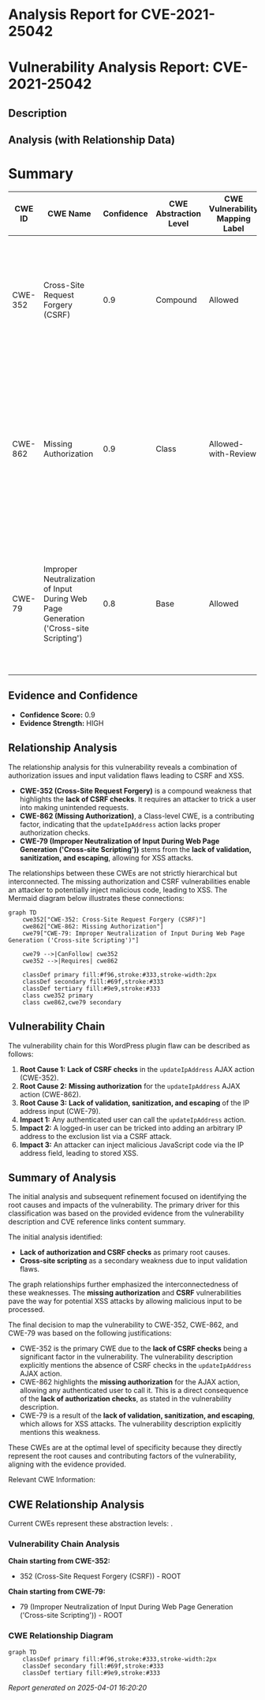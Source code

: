 # Analysis Report for CVE-2021-25042

# Vulnerability Analysis Report: CVE-2021-25042

## Description



## Analysis (with Relationship Data)

# Summary
| CWE ID | CWE Name | Confidence | CWE Abstraction Level | CWE Vulnerability Mapping Label | CWE-Vulnerability Mapping Notes |
|---|---|---|---|---|---|
| CWE-352 | Cross-Site Request Forgery (CSRF) | 0.9 | Compound | Allowed | Primary CWE. The `updateIpAddress` AJAX action lacks CSRF checks, allowing an attacker to induce a logged-in user to perform actions against their will. |
| CWE-862 | Missing Authorization | 0.9 | Class | Allowed-with-Review | Secondary CWE. The `updateIpAddress` AJAX action lacks authorization checks, allowing any authenticated user to call it. While a Class, it directly reflects the **lack of authorization**, which is a core aspect of this vulnerability. |
| CWE-79 | Improper Neutralization of Input During Web Page Generation ('Cross-site Scripting') | 0.8 | Base | Allowed | Secondary CWE. Due to the **lack of validation, sanitisation and escaping**, users could set a malicious value and perform Cross-Site Scripting attacks against logged in admin. |

## Evidence and Confidence

*   **Confidence Score:** 0.9
*   **Evidence Strength:** HIGH

## Relationship Analysis
The relationship analysis for this vulnerability reveals a combination of authorization issues and input validation flaws leading to CSRF and XSS.

*   **CWE-352 (Cross-Site Request Forgery)** is a compound weakness that highlights the **lack of CSRF checks**. It requires an attacker to trick a user into making unintended requests.
*   **CWE-862 (Missing Authorization)**, a Class-level CWE, is a contributing factor, indicating that the `updateIpAddress` action lacks proper authorization checks.
*   **CWE-79 (Improper Neutralization of Input During Web Page Generation ('Cross-site Scripting'))** stems from the **lack of validation, sanitization, and escaping**, allowing for XSS attacks.

The relationships between these CWEs are not strictly hierarchical but interconnected. The missing authorization and CSRF vulnerabilities enable an attacker to potentially inject malicious code, leading to XSS. The Mermaid diagram below illustrates these connections:

```mermaid
graph TD
    cwe352["CWE-352: Cross-Site Request Forgery (CSRF)"]
    cwe862["CWE-862: Missing Authorization"]
    cwe79["CWE-79: Improper Neutralization of Input During Web Page Generation ('Cross-site Scripting')"]
    
    cwe79 -->|CanFollow| cwe352
    cwe352 -->|Requires| cwe862
    
    classDef primary fill:#f96,stroke:#333,stroke-width:2px
    classDef secondary fill:#69f,stroke:#333
    classDef tertiary fill:#9e9,stroke:#333
    class cwe352 primary
    class cwe862,cwe79 secondary
```

## Vulnerability Chain
The vulnerability chain for this WordPress plugin flaw can be described as follows:

1.  **Root Cause 1:** **Lack of CSRF checks** in the `updateIpAddress` AJAX action (CWE-352).
2.  **Root Cause 2:** **Missing authorization** for the `updateIpAddress` AJAX action (CWE-862).
3.  **Root Cause 3:** **Lack of validation, sanitization, and escaping** of the IP address input (CWE-79).
4.  **Impact 1:** Any authenticated user can call the `updateIpAddress` action.
5.  **Impact 2:** A logged-in user can be tricked into adding an arbitrary IP address to the exclusion list via a CSRF attack.
6.  **Impact 3:** An attacker can inject malicious JavaScript code via the IP address field, leading to stored XSS.

## Summary of Analysis
The initial analysis and subsequent refinement focused on identifying the root causes and impacts of the vulnerability. The primary driver for this classification was based on the provided evidence from the vulnerability description and CVE reference links content summary.

The initial analysis identified:

*   **Lack of authorization and CSRF checks** as primary root causes.
*   **Cross-site scripting** as a secondary weakness due to input validation flaws.

The graph relationships further emphasized the interconnectedness of these weaknesses. The **missing authorization** and **CSRF** vulnerabilities pave the way for potential XSS attacks by allowing malicious input to be processed.

The final decision to map the vulnerability to CWE-352, CWE-862, and CWE-79 was based on the following justifications:

*   CWE-352 is the primary CWE due to the **lack of CSRF checks** being a significant factor in the vulnerability. The vulnerability description explicitly mentions the absence of CSRF checks in the `updateIpAddress` AJAX action.
*   CWE-862 highlights the **missing authorization** for the AJAX action, allowing any authenticated user to call it. This is a direct consequence of the **lack of authorization checks**, as stated in the vulnerability description.
*   CWE-79 is a result of the **lack of validation, sanitization, and escaping**, which allows for XSS attacks. The vulnerability description explicitly mentions this weakness.

These CWEs are at the optimal level of specificity because they directly represent the root causes and contributing factors of the vulnerability, aligning with the evidence provided.

Relevant CWE Information:


## CWE Relationship Analysis

Current CWEs represent these abstraction levels: .


### Vulnerability Chain Analysis

**Chain starting from CWE-352:**
- 352 (Cross-Site Request Forgery (CSRF)) - ROOT


**Chain starting from CWE-79:**
- 79 (Improper Neutralization of Input During Web Page Generation ('Cross-site Scripting')) - ROOT



### CWE Relationship Diagram

```mermaid
graph TD
    classDef primary fill:#f96,stroke:#333,stroke-width:2px
    classDef secondary fill:#69f,stroke:#333
    classDef tertiary fill:#9e9,stroke:#333
```



*Report generated on 2025-04-01 16:20:20*
